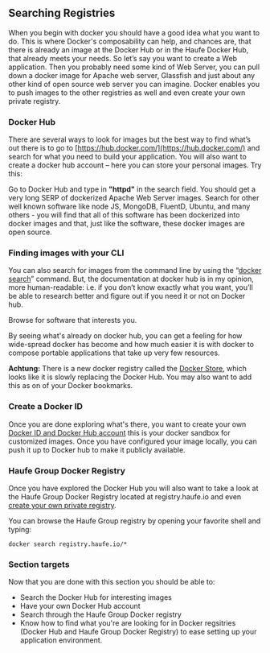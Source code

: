 ## Searching Registries

When you begin with docker you should have a good idea what you want to do. This is where Docker's composability can help, and chances are, that there is already an image at the Docker Hub or in the Haufe Docker Hub, that already meets your needs. So let’s say you want to create a Web application. Then you probably need some kind of Web Server, you can pull down a docker image for Apache web server, Glassfish and just about any other kind of open source web server you can imagine. Docker enables you to push images to the other registries as well and even create your own private registry.

### Docker Hub

There are several ways to look for images but the best way to find what’s out there is to go to [https://hub.docker.com/](https://hub.docker.com/) and search for what you need to build your application. You will also want to create a docker hub account – here you can store your personal images. Try this:

Go to Docker Hub and type in **"httpd"** in the search field. You should get a very long SERP of dockerized Apache Web Server images. Search for other well known software like node JS, MongoDB, FluentD, Ubuntu, and many others - you will find that all of this software has been dockerized into docker images and that, just like the software, these docker images are open source.

### Finding images with your CLI

You can also search for images from the command line by using the “[docker search](https://docs.docker.com/engine/reference/commandline/search/)” command. But, the documentation at docker hub is in my opinion, more human-readable: i.e. if you don’t know exactly what you want, you’ll be able to research better and figure out if you need it or not on Docker hub.

Browse for software that interests you.

By seeing what's already on docker hub, you can get a feeling for how wide-spread docker has become and how much easier it is with docker to compose portable applications that take up very few resources.

**Achtung:** There is a new docker registry called the [Docker Store](https://store.docker.com/), which looks like it is slowly replacing the Docker Hub. You may also want to add this as on of your Docker bookmarks.

### Create a Docker ID

Once you are done exploring what's there, you want to create your own [Docker ID and Docker Hub account](https://hub.docker.com/) this is your docker sandbox for customized images. Once you have configured your image locally, you can push it up to Docker hub to make it publicly available.

### Haufe Group Docker Registry

Once you have explored the Docker Hub you will also want to take a look at the Haufe Group Docker Registry located at registry.haufe.io and even [create your own private registry](https://docs.docker.com/registry/).

You can browse the Haufe Group registry by opening your favorite shell and typing:

`docker search registry.haufe.io/*`

### Section targets

Now that you are done with this section you should be able to:

* Search the Docker Hub for interesting images
* Have your own Docker Hub account
* Search through the Haufe Group Docker registry
* Know how to find what you're are looking for in Docker regsitries \(Docker Hub and Haufe Group Docker Registry\) to ease setting up your application environment.                                                                                                                                                                                                                                                                                                                                                                                                                                                                                                                                                                                                                                                                                                                                                                                                                                                                                                                                                                                                                                                                                                                                                                                                                                                                                                                                                                                                                                                                                                                                                                                                                                                                                                                                                                                                                                                                                                                                                                                                                                                                                                                                                                                                                                                                                                                                                                                                                                                                                                                                                                                                                                                          



